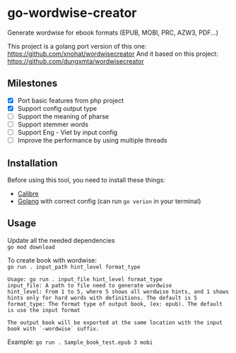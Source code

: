 # go-wordwise-creator

Generate wordwise for ebook formats (EPUB, MOBI, PRC, AZW3, PDF...)

This project is a golang port version of this one: https://github.com/xnohat/wordwisecreator
And it based on this project: https://github.com/dungxmta/wordwisecreator

## Milestones
- [x] Port basic features from php project
- [x] Support config output type
- [ ] Support the meaning of pharse
- [ ] Support stemmer words
- [ ] Support Eng - Viet by input config
- [ ] Improve the performance by using multiple threads

## Installation
Before using this tool, you need to install these things:
- [Calibre](https://calibre-ebook.com/) 
- [Golang](https://go.dev/doc/install) with correct config (can run `go verion` in your terminal)


## Usage
Update all the needed dependencies  
`go mod download`

To create book with wordwise:  
`go run . input_path hint_level format_type`

```
Usage: go run . input_file hint_level format_type
input_file: A path to file need to generate wordwise
hint_level: From 1 to 5, where 5 shows all wordwise hints, and 1 shows hints only for hard words with definitions. The default is 5
format_type: The format type of output book, (ex: epub). The default is use the input format

The output book will be exported at the same location with the input book with `-wordwise` suffix.
```

Example: `go run . Sample_book_test.epub 3 mobi`